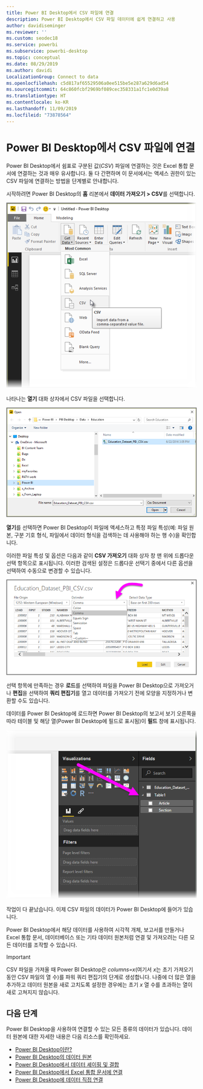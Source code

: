 ```yaml
---
title: Power BI Desktop에서 CSV 파일에 연결
description: Power BI Desktop에서 CSV 파일 데이터에 쉽게 연결하고 사용
author: davidiseminger
ms.reviewer: ''
ms.custom: seodec18
ms.service: powerbi
ms.subservice: powerbi-desktop
ms.topic: conceptual
ms.date: 08/29/2019
ms.author: davidi
LocalizationGroup: Connect to data
ms.openlocfilehash: c5d817af65529506a0ee515be5e287a629d6ad54
ms.sourcegitcommit: 64c860fcbf2969bf089cec358331a1fc1e0d39a8
ms.translationtype: HT
ms.contentlocale: ko-KR
ms.lasthandoff: 11/09/2019
ms.locfileid: "73878564"
---
```

# <a name="connect-to-csv-files-in-power-bi-desktop"></a>Power BI Desktop에서 CSV 파일에 연결
Power BI Desktop에서 쉼표로 구분된 값(*CSV*) 파일에 연결하는 것은 Excel 통합 문서에 연결하는 것과 매우 유사합니다. 둘 다 간편하며 이 문서에서는 액세스 권한이 있는 CSV 파일에 연결하는 방법을 단계별로 안내합니다.

시작하려면 Power BI Desktop의 **홈** 리본에서 **데이터 가져오기 > CSV**를 선택합니다.

![](media/desktop-connect-csv/connect-to-csv_1.png)

나타나는 **열기** 대화 상자에서 CSV 파일을 선택합니다.

![](media/desktop-connect-csv/connect-to-csv_2.png)

**열기**를 선택하면 Power BI Desktop이 파일에 액세스하고 특정 파일 특성(예: 파일 원본, 구분 기호 형식, 파일에서 데이터 형식을 검색하는 데 사용해야 하는 행 수)을 확인합니다.

이러한 파일 특성 및 옵션은 다음과 같이 **CSV 가져오기** 대화 상자 창 맨 위에 드롭다운 선택 항목으로 표시됩니다. 이러한 검색된 설정은 드롭다운 선택기 중에서 다른 옵션을 선택하여 수동으로 변경할 수 있습니다.

![](media/desktop-connect-csv/connect-to-csv_3.png)

선택 항목에 만족하는 경우 **로드**를 선택하여 파일을 Power BI Desktop으로 가져오거나 **편집**을 선택하여 **쿼리 편집기**를 열고 데이터를 가져오기 전에 모양을 지정하거나 변환할 수도 있습니다.

데이터를 Power BI Desktop에 로드하면 Power BI Desktop의 보고서 보기 오른쪽을 따라 테이블 및 해당 열(Power BI Desktop에 필드로 표시됨)이 **필드** 창에 표시됩니다.

![](media/desktop-connect-csv/connect-to-csv_4.png)

작업이 다 끝났습니다. 이제 CSV 파일의 데이터가 Power BI Desktop에 들어가 있습니다.

Power BI Desktop에서 해당 데이터를 사용하여 시각적 개체, 보고서를 만들거나 Excel 통합 문서, 데이터베이스 또는 기타 데이터 원본처럼 연결 및 가져오려는 다른 모든 데이터를 조작할 수 있습니다.

> [!IMPORTANT]
> CSV 파일을 가져올 때 Power BI Desktop은 *columns=x*(여기서 *x*는 초기 가져오기 동안 CSV 파일의 열 수)를 파워 쿼리 편집기의 단계로 생성합니다. 나중에 더 많은 열을 추가하고 데이터 원본을 새로 고치도록 설정한 경우에는 초기 *x* 열 수를 초과하는 열이 새로 고쳐지지 않습니다. 


## <a name="next-steps"></a>다음 단계
Power BI Desktop을 사용하여 연결할 수 있는 모든 종류의 데이터가 있습니다. 데이터 원본에 대한 자세한 내용은 다음 리소스를 확인하세요.

* [Power BI Desktop이란?](desktop-what-is-desktop.md)
* [Power BI Desktop의 데이터 원본](desktop-data-sources.md)
* [Power BI Desktop에서 데이터 셰이핑 및 결합](desktop-shape-and-combine-data.md)
* [Power BI Desktop에서 Excel 통합 문서에 연결](desktop-connect-excel.md)   
* [Power BI Desktop에 데이터 직접 연결](desktop-enter-data-directly-into-desktop.md)   

